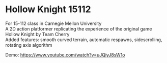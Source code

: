 # Hollow Knight 15112
For 15-112 class in Carnegie Mellon University     
A 2D action platformer replicating the experience of the original game Hollow Knight by Team Cherry     
Added features: smooth curved terrain, automatic respawns, sidescrolling, rotating axis algorithm   

Demo: https://www.youtube.com/watch?v=uJQiyJ8sW1o   
